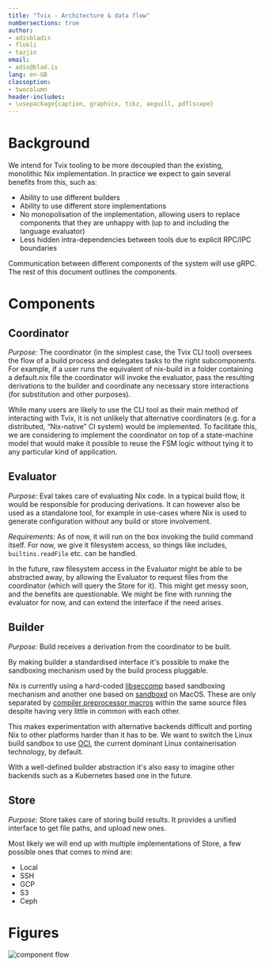 ```yaml
---
title: "Tvix - Architecture & data flow"
numbersections: true
author:
- adisbladis
- flokli
- tazjin
email:
- adis@blad.is
lang: en-GB
classoption:
- twocolumn
header-includes:
- \usepackage{caption, graphicx, tikz, aeguill, pdflscape}
---
```


# Background
We intend for Tvix tooling to be more decoupled than the existing, monolithic Nix implementation. In practice we expect to gain several benefits from this, such as:

- Ability to use different builders
- Ability to use different store implementations
- No monopolisation of the implementation, allowing users to replace components that they are unhappy with (up to and including the language evaluator)
- Less hidden intra-dependencies between tools due to explicit RPC/IPC boundaries

Communication between different components of the system will use gRPC. The rest of this document outlines the components.

# Components

## Coordinator

*Purpose:* The coordinator (in the simplest case, the Tvix CLI tool) oversees the flow of a build process and delegates tasks to the right subcomponents. For example, if a user runs the equivalent of nix-build in a folder containing a default.nix file the coordinator will invoke the evaluator, pass the resulting derivations to the builder and coordinate any necessary store interactions (for substitution and other purposes).

While many users are likely to use the CLI tool as their main method of interacting with Tvix, it is not unlikely that alternative coordinators (e.g. for a distributed, “Nix-native” CI system) would be implemented. To facilitate this, we are considering to implement the coordinator on top of a state-machine model that would make it possible to reuse the FSM logic without tying it to any particular kind of application.

## Evaluator

*Purpose:* Eval takes care of evaluating Nix code. In a typical build flow, it would be responsible for producing derivations. It can however also be used as a standalone tool, for example in use-cases where Nix is used to generate configuration without any build or store involvement.

*Requirements:* As of now, it will run on the box invoking the build command itself. For now, we give it filesystem access, so things like includes, `builtins.readFile` etc. can be handled.

In the future, raw filesystem access in the Evaluator might be able to be abstracted away, by allowing the Evaluator to request files from the coordinator (which will query the Store for it). This might get messy soon, and the benefits are questionable. We might be fine with running the evaluator for now, and can extend the interface if the need arises.

## Builder

*Purpose:* Build receives a derivation from the coordinator to be built.

By making builder a standardised interface it's possible to make the sandboxing mechanism used by the build process pluggable.

Nix is currently using a hard-coded [libseccomp](https://github.com/seccomp/libseccomp) based sandboxing mechanism and another one based on [sandboxd](https://www.unix.com/man-page/mojave/8/sandboxd/) on MacOS.
These are only separated by [compiler preprocessor macros](https://gcc.gnu.org/onlinedocs/cpp/Ifdef.html) within the same source files despite having very little in common with each other.

This makes experimentation with alternative backends difficult and porting Nix to other platforms harder than it has to be.
We want to switch the Linux build sandbox to use [OCI](https://github.com/opencontainers/runtime-spec), the current dominant Linux containerisation technology, by default.

With a well-defined builder abstraction it's also easy to imagine other backends such as a Kubernetes based one in the future.

## Store

*Purpose:* Store takes care of storing build results. It provides a unified interface to get file paths, and upload new ones.

Most likely we will end up with multiple implementations of Store, a few possible ones that comes to mind are:
- Local
- SSH
- GCP
- S3
- Ceph

# Figures

![component flow](./component-flow.svg)
